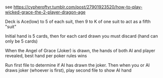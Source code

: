 see https://cypheroftyr.tumblr.com/post/27901923520/how-to-play-wicked-grace-the-2-player-dragon-age

Deck is Ace(low) to 5 of each suit, then 9 to K of one suit to act as a fifth "suit"

Initial hand is 5 cards, then for each card drawn you must discard (hand can only be 5 cards)

When the Angel of Grace (Joker) is drawn, the hands of both AI and player revealed, best hand per poker rules wins

Run first file to determine if AI has drawn the joker. Then when you or AI draws joker (whoever is first), play second file to show AI hand

